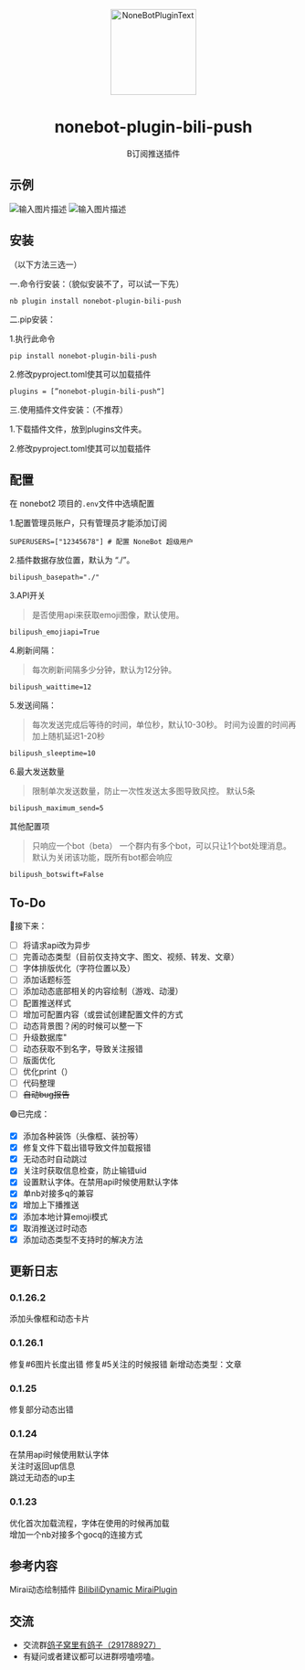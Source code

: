 <div align="center">
  <p><img src="http://cdn.kanon.ink/api/image?key=899178&imageid=image-20230618-220942-65085441" width="150" alt="NoneBotPluginText"></p>
</div>

<div align="center">

# nonebot-plugin-bili-push
 B订阅推送插件 
</div>

## 示例

![输入图片描述](README_md_files/9cf89890-0952-11ee-8733-25d9c7397331.jpeg?v=1&type=image)
![输入图片描述](README_md_files/7fd7ee50-0952-11ee-8733-25d9c7397331.jpeg?v=1&type=image)


## 安装
（以下方法三选一）

一.命令行安装：（貌似安装不了，可以试一下先） 

    nb plugin install nonebot-plugin-bili-push
    
二.pip安装：

1.执行此命令

    pip install nonebot-plugin-bili-push
    
2.修改pyproject.toml使其可以加载插件

    plugins = [”nonebot-plugin-bili-push“]
    
 三.使用插件文件安装：（不推荐） 
 
 1.下载插件文件，放到plugins文件夹。

2.修改pyproject.toml使其可以加载插件

 
## 配置
在 nonebot2 项目的`.env`文件中选填配置

1.配置管理员账户，只有管理员才能添加订阅

    SUPERUSERS=["12345678"] # 配置 NoneBot 超级用户
2.插件数据存放位置，默认为 “./”。

    bilipush_basepath="./"

3.API开关
> 是否使用api来获取emoji图像，默认使用。

    bilipush_emojiapi=True

4.刷新间隔：
> 每次刷新间隔多少分钟，默认为12分钟。

    bilipush_waittime=12

5.发送间隔：
>  每次发送完成后等待的时间，单位秒，默认10-30秒。
> 时间为设置的时间再加上随机延迟1-20秒

    bilipush_sleeptime=10

6.最大发送数量

> 限制单次发送数量，防止一次性发送太多图导致风控。
> 默认5条

	bilipush_maximum_send=5

    
其他配置项

> 只响应一个bot（beta） 
> 一个群内有多个bot，可以只让1个bot处理消息。 
> 默认为关闭该功能，既所有bot都会响应

    bilipush_botswift=False

## To-Do
🔵接下来：
 - [ ] 将请求api改为异步
 - [ ] 完善动态类型（目前仅支持文字、图文、视频、转发、文章）
 - [ ] 字体排版优化（字符位置以及）
 - [ ] 添加话题标签
 - [ ] 添加动态底部相关的内容绘制（游戏、动漫）
 - [ ] 配置推送样式
 - [ ] 增加可配置内容（或尝试创建配置文件的方式
 - [ ] 动态背景图？闲的时候可以整一下
 - [ ] 升级数据库"
 - [ ] 动态获取不到名字，导致关注报错
 - [ ] 版面优化
 - [ ] 优化print（）
 - [ ] 代码整理
 - [ ] ~~自动bug报告~~
 
 🟢已完成：
 - [x] 添加各种装饰（头像框、装扮等）
 - [x] 修复文件下载出错导致文件加载报错
 - [x] 无动态时自动跳过
 - [x] 关注时获取信息检查，防止输错uid
 - [x] 设置默认字体。在禁用api时候使用默认字体
 - [x] 单nb对接多q的兼容
 - [x] 增加上下播推送
 - [x] 添加本地计算emoji模式
 - [x] 取消推送过时动态
 - [x] 添加动态类型不支持时的解决方法
 
## 更新日志
### 0.1.26.2
添加头像框和动态卡片
### 0.1.26.1
修复#6图片长度出错
修复#5关注的时候报错
新增动态类型：文章
### 0.1.25
修复部分动态出错
### 0.1.24
在禁用api时候使用默认字体  
关注时返回up信息  
跳过无动态的up主
### 0.1.23
优化首次加载流程，字体在使用的时候再加载  
增加一个nb对接多个gocq的连接方式  

## 参考内容
Mirai动态绘制插件 [BilibiliDynamic MiraiPlugin](https://github.com/Colter23/bilibili-dynamic-mirai-plugin)

## 交流
-   交流群[鸽子窝里有鸽子（291788927）](https://qm.qq.com/cgi-bin/qm/qr?k=QhOk7Z2jaXBOnAFfRafEy9g5WoiETQhy&jump_from=webapi&authKey=fCvx/auG+QynlI8bcFNs4Csr2soR8UjzuwLqrDN9F8LDwJrwePKoe89psqpozg/m)
-   有疑问或者建议都可以进群唠嗑唠嗑。
